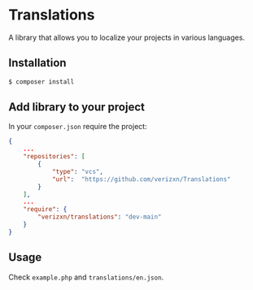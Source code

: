 # Translations
A library that allows you to localize your projects in various languages.

## Installation
```bash
$ composer install
```

## Add library to your project
In your `composer.json` require the project:
```json
{
	...
	"repositories": [
		{
			"type": "vcs",
			"url":  "https://github.com/verizxn/Translations"
		}
	],
	...
	"require": {
		"verizxn/translations": "dev-main"
	}
}
```

## Usage
Check `example.php` and `translations/en.json`.